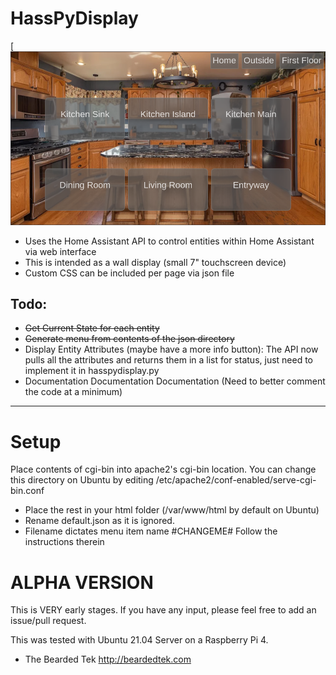 # HassPyDisplay
[![v0.3.1](/html/img/hasspydisplay.png)
* Uses the Home Assistant API to control entities within Home Assistant via web interface
* This is intended as a wall display (small 7" touchscreen device)
* Custom CSS can be included per page via json file

## Todo:
* ~~Get Current State for each entity~~
* ~~Generate menu from contents of the json directory~~
* Display Entity Attributes (maybe have a more info button): The API now pulls all the attributes and returns them in a list for status, just need to implement it in hasspydisplay.py
* Documentation Documentation Documentation
(Need to better comment the code at a minimum)
***
# Setup

Place contents of cgi-bin into apache2's cgi-bin location.  You can change this directory on Ubuntu by editing /etc/apache2/conf-enabled/serve-cgi-bin.conf

* Place the rest in your html folder (/var/www/html by default on Ubuntu)
* Rename default.json as it is ignored.
* Filename dictates menu item name #CHANGEME#
Follow the instructions therein

# ALPHA VERSION
This is VERY early stages.  If you have any input, please feel free to add an issue/pull request.

This was tested with Ubuntu 21.04 Server on a Raspberry Pi 4.

- The Bearded Tek
http://beardedtek.com
